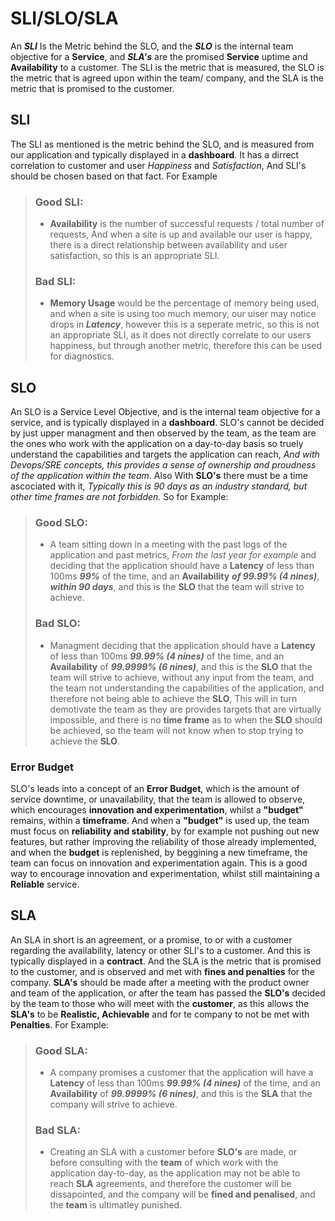 # SLI/SLO/SLA
An ***SLI*** Is the Metric behind the SLO, and the ***SLO*** is the internal team objective for a **Service**, and ***SLA's*** are the promised **Service** uptime and **Availability** to a customer. The SLI is the metric that is measured, the SLO is the metric that is agreed upon within the team/ company, and the SLA is the metric that is promised to the customer.

## SLI

The SLI as mentioned is the metric behind the SLO, and is measured from our application and typically displayed in a **dashboard**. 
It has a dirrect correlation to customer and user *Happiness* and *Satisfaction*, And SLI's should be chosen based on that fact. For Example
> ### Good SLI:
> - **Availability** is the number of successful requests / total number of requests, And when a site is up and available our user is happy, there is a direct relationship between availability and user satisfaction, so this is an appropriate SLI.
> ### Bad SLI:
>  - **Memory Usage** would be the percentage of memory being used, and when a site is using too much memory, our uiser may notice drops in ***Latency***, however this is a seperate metric, so this is not an appropriate SLI, as it does not directly correlate to our users happiness, but through another metric, therefore this can be used for diagnostics.

## SLO
An SLO is a Service Level Objective, and is the internal team objective for a service, and is typically displayed in a **dashboard**. SLO's cannot be decided by just upper managment and then observed by the team, as the team are the ones who work with the application on a day-to-day basis so truely understand the capabilities and targets the application can reach, *And with Devops/SRE concepts, this provides a sense of ownership and proudness of the application within the team*. Also With **SLO's** there must be a time ascociated with it, *Typically this is 90 days as an industry standard, but other time frames are not forbidden.* So for Example:
> ### Good SLO:
> - A team sitting down in a meeting with the past logs of the application and past metrics, *From the last year for example* and deciding that the application should have a **Latency** of less than 100ms ***99%*** of the time, and an **Availability** ***of 99.99% (4 nines)***, ***within 90 days***, and this is the **SLO** that the team will strive to achieve.
> ### Bad SLO:
> - Managment deciding that the application should have a **Latency** of less than 100ms ***99.99% (4 nines)*** of the time, and an **Availability** of ***99.9999% (6 nines)***, and this is the **SLO** that the team will strive to achieve, without any input from the team, and the team not understanding the capabilities of the application, and therefore not being able to achieve the **SLO**, This will in turn demotivate the team as they are provides targets that are virtually impossible, and there is no **time frame** as to when the **SLO** should be achieved, so the team will not know when to stop trying to achieve the **SLO**.

### Error Budget
SLO's leads into a concept of an **Error Budget**, which is the amount of service downtime, or unavailability, that the team is allowed to observe, which encourages **innovation and experimentation**, whilst a **"budget"** remains, within a **timeframe**. And when a **"budget"** is used up, the team must focus on **reliability and stability**, by for example not pushing out new features, but rather improving the reliability of those already implemented, and when the **budget** is replenished, by beggining a new timeframe, the team can focus on innovation and experimentation again. This is a good way to encourage innovation and experimentation, whilst still maintaining a **Reliable** service.

## SLA
An SLA in short is an agreement, or a promise, to or with a customer regarding the availability, latency or other SLI's to a customer. And this is typically displayed in a **contract**. And the SLA is the metric that is promised to the customer, and is observed and met with **fines and penalties** for the company. 
**SLA's** should be made after a meeting with the product owner and team of the application, or after the team has passed the **SLO's** decided by the team to those who will meet with the **customer**, as this allows the **SLA's** to be **Realistic, Achievable** and for te company to not be met with **Penalties**. For Example:
> ### Good SLA:
> - A company promises a customer that the application will have a **Latency** of less than 100ms ***99.99% (4 nines)*** of the time, and an **Availability** of ***99.9999% (6 nines)***, and this is the **SLA** that the company will strive to achieve.
> ### Bad SLA:
> - Creating an SLA with a customer before **SLO's** are made, or before consulting with the **team** of which work with the application day-to-day, as the application may not be able to reach **SLA** agreements, and therefore the customer will be dissapointed, and the company will be **fined and penalised**, and the **team** is ultimatley punished.